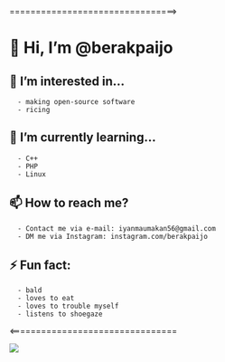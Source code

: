 ================================>

   # 👋 Hi, I’m @berakpaijo
   
   ## 👀 I’m interested in... 
      - making open-source software
      - ricing
   ## 🌱 I’m currently learning...
      - C++
      - PHP
      - Linux
   ## 📫 How to reach me? 
      - Contact me via e-mail: iyanmaumakan56@gmail.com
      - DM me via Instagram: instagram.com/berakpaijo
   ## ⚡ Fun fact:
      - bald
      - loves to eat
      - loves to trouble myself
      - listens to shoegaze

<================================


![](https://steamuserimages-a.akamaihd.net/ugc/2473117766799508724/10D69C4AE2CD64028763FCD17F905FC9426D9DFF/?imw=268&imh=268&ima=fit&impolicy=Letterbox&imcolor=%23000000&letterbox=true)

